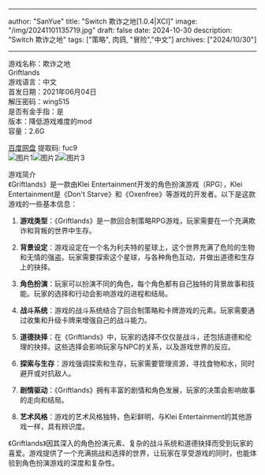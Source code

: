 
---
author: "SanYue"
title: "Switch 欺诈之地[1.0.4|XCI]"
image: "/img/20241101135719.jpg"
draft: false
date: 2024-10-30
description: "Switch 欺诈之地"
tags: ["策略", 肉鸽, "冒险","中文"]
archives: ["2024/10/30"]

---

游戏名称：欺诈之地   
Griftlands    
游戏语言：中文  
首发日期：2021年06月04日  
解压密码：wing515  
是否有金手指：是  
版本：降低游戏难度的mod   
容量：2.6G

[百度网盘](https://pan.baidu.com/s/1WlpR6Dnp6RaBSf8hP-psPQ) 提取码: fuc9  
![图片1](/img/6080b04f.jpg)![图片2](/img/a0e861b6.jpg)![图片3](/img/dba3ca9c.jpg)  

游戏简介  
《Griftlands》是一款由Klei Entertainment开发的角色扮演游戏（RPG），Klei Entertainment是《Don't Starve》和《Oxenfree》等游戏的开发者。以下是这款游戏的一些基本信息：

1. **游戏类型**：《Griftlands》是一款回合制策略RPG游戏，玩家需要在一个充满欺诈和背叛的世界中生存。

2. **背景设定**：游戏设定在一个名为利夫特的星球上，这个世界充满了危险的生物和无情的强盗。玩家需要探索这个星球，与各种角色互动，并做出道德和生存上的抉择。

3. **角色扮演**：玩家可以扮演不同的角色，每个角色都有自己独特的背景故事和技能。玩家的选择和行动会影响游戏的进程和结局。

4. **战斗系统**：游戏的战斗系统结合了回合制策略和卡牌游戏的元素。玩家需要通过收集和升级卡牌来增强自己的战斗能力。

5. **道德抉择**：在《Griftlands》中，玩家的选择不仅仅是战斗，还包括道德和伦理的抉择。这些选择会影响玩家与NPC的关系，以及游戏世界的反应。

6. **探索与生存**：游戏强调探索和生存，玩家需要管理资源，寻找食物和水，同时避开或对抗敌人。

7. **剧情驱动**：《Griftlands》拥有丰富的剧情和角色发展，玩家的决策会影响故事的走向和结局。

8. **艺术风格**：游戏的艺术风格独特，色彩鲜明，与Klei Entertainment的其他游戏一样，具有辨识度。

《Griftlands》因其深入的角色扮演元素、复杂的战斗系统和道德抉择而受到玩家的喜爱。游戏提供了一个充满挑战和选择的世界，让玩家在享受游戏的同时，也能体验到角色扮演游戏的深度和复杂性。
